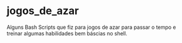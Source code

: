 # jogos_de_azar
Alguns Bash Scripts que fiz para jogos de azar para passar o tempo e treinar algumas habilidades bem báscias no shell. 
